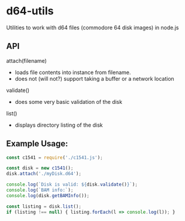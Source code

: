 # d64-utils
Utilities to work with d64 files (commodore 64 disk images) in node.js

## API

attach(filename)

* loads file contents into instance from filename.
* does not (will not?) support taking a buffer or a network location

validate()

* does some very basic validation of the disk

list()

* displays directory listing of the disk

## Example Usage:

```javascript
const c1541 = require('./c1541.js');

const disk = new c1541();
disk.attach('./myDisk.d64');

console.log(`Disk is valid: ${disk.validate()}`);
console.log(`BAM info:`);
console.log(disk.getBAMInfo());

const listing = disk.list();
if (listing !== null) { listing.forEach(l => console.log(l)); }
```
